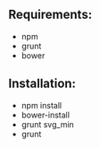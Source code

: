 
Requirements:
-------------
- npm
- grunt
- bower

Installation:
-------------
- npm install
- bower-install
- grunt svg_min
- grunt
